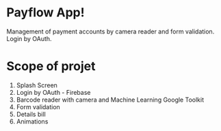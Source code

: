 # Payflow App!

Management of payment accounts by camera reader and form validation. Login by OAuth.

# Scope of projet

 1. Splash Screen
 2. Login by OAuth - Firebase
 3. Barcode reader with camera and Machine Learning Google Toolkit
 4. Form validation
 5. Details bill
 6. Animations
